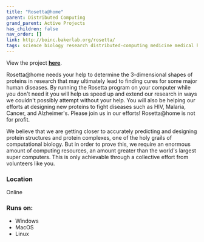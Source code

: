 ```yaml
---
title: "Rosetta@home"
parent: Distributed Computing
grand_parent: Active Projects
has_children: false
nav_order: []
link: http://boinc.bakerlab.org/rosetta/
tags: science biology research distributed-computing medicine medical hiv cancer malaria alzheimers
---
```


View the project [**here**](http://boinc.bakerlab.org/rosetta/).

Rosetta@home needs your help to determine the 3-dimensional shapes of proteins in research that may ultimately lead to finding cures for some major human diseases. By running the Rosetta program on your computer while you don't need it you will help us speed up and extend our research in ways we couldn't possibly attempt without your help. You will also be helping our efforts at designing new proteins to fight diseases such as HIV, Malaria, Cancer, and Alzheimer's. Please join us in our efforts! Rosetta@home is not for profit.

We believe that we are getting closer to accurately predicting and designing protein structures and protein complexes, one of the holy grails of computational biology. But in order to prove this, we require an enormous amount of computing resources, an amount greater than the world's largest super computers. This is only achievable through a collective effort from volunteers like you.

### Location
Online

### Runs on:
- Windows
- MacOS
- Linux
